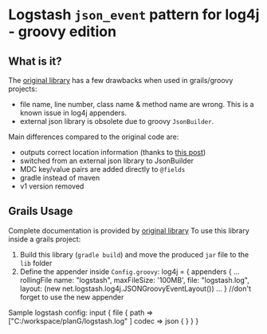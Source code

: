 # Logstash `json_event` pattern for log4j - groovy edition



## What is it?
The [original library](https://github.com/logstash/log4j-jsonevent-layout) has a few drawbacks when used in grails/groovy projects:
- file name, line number, class name & method name are wrong. This is a known issue in log4j appenders.
- external json library is obsolete due to groovy `JsonBuilder`.

Main differences compared to the original code are:
- outputs correct location information (thanks to [this post](http://stackoverflow.com/questions/18070863/grails-logging-is-there-any-existing-solution-to-be-able-to-log-the-file-lin))
- switched from an external json library to JsonBuilder
- MDC key/value pairs are added directly to `@fields`
- gradle instead of maven
- v1 version removed

## Grails Usage
Complete documentation is provided by [original library](https://github.com/logstash/log4j-jsonevent-layout)
To use this library inside a grails project:

1.  Build this library (`gradle build`) and move the produced `jar` file to the `lib` folder
2.  Define the appender inside `Config.groovy`:
	log4j = {
    	appenders {
    		...
    		rollingFile name: "logstash", maxFileSize: '100MB', file: "logstash.log", layout: (new net.logstash.log4j.JSONGroovyEventLayout())
    		...
    	}
    	//don't forget to use the new appender


Sample logstash config:
	input {
      file {
        path => ["C:/workspace/planG/logstash.log" ]
    	codec =>   json {
    	}
      }
    }
